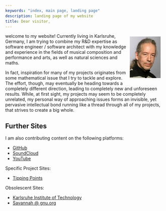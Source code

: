 ```yaml
---
keywords: "index, main page, landing page"
description: landing page of my website
title: Dear visitor,
---
```


<img
  src="../images/me.png"
  alt="picture of me"
  style="float:right;width:98px;padding:10px" />

welcome to my website!  Currently living in Karlsruhe, Germany, I am
trying to combine my R&amp;D expertise as software engineer / software
architect with my knowledge and experience in the fields of musical
composition and performance and arts, as well as natural sciences and
maths.

In fact, inspiration for many of my projects originates from some
mathematical issue that I try to tackle and explore.  The effort,
though, may eventually be heading towards a completely different
direction, leading to completely new and unforeseen results.  While,
at first sight, my projects may seem to be completely unrelated, my
personal way of approaching issues forms an invisible, yet pervasive
intellectual bond running like a thread through all of my projects,
that strives to create a big whole.

## Further Sites

I am also contributing content on the following platforms:

* [GitHub](https://github.com/soundpaint/)
* [SoundCloud](https://soundcloud.com/soundpaint-1)
* [YouTube](https://www.youtube.com/channel/UC0ihifwVXeluzI3BIwGtZRw)

Specific Project Sites:

* [Tipping Points](https://soundpaint.github.io/tipping-points/en)

Obsolescent Sites:

* [Karlsruhe Institute of Technology](https://ps.ipd.kit.edu/176_496.php)
* [Savannah @ gnu.org](http://savannah.gnu.org/users/reuter)
